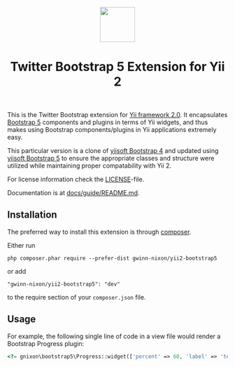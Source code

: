 <p align="center">
    <a href="http://getbootstrap.com/" target="_blank" rel="external">
        <img src="https://v4-alpha.getbootstrap.com/assets/brand/bootstrap-solid.svg" height="80px">
    </a>
    <h1 align="center">Twitter Bootstrap 5 Extension for Yii 2</h1>
    <br>
</p>

This is the Twitter Bootstrap extension for [Yii framework 2.0](http://www.yiiframework.com). It encapsulates [Bootstrap 5](http://getbootstrap.com/) components
and plugins in terms of Yii widgets, and thus makes using Bootstrap components/plugins
in Yii applications extremely easy.

This particular version is a clone of [yiisoft Bootstrap 4](https://github.com/yiisoft/yii2-bootstrap4) and updated using [yiisoft Bootstrap 5](https://github.com/yiisoft/yii-bootstrap5) to ensure the appropriate classes and structure were utilized while maintaining proper compatability with Yii 2.

For license information check the [LICENSE](LICENSE.md)-file.

Documentation is at [docs/guide/README.md](docs/guide/README.md).


Installation
------------

The preferred way to install this extension is through [composer](http://getcomposer.org/download/).

Either run

```
php composer.phar require --prefer-dist gwinn-nixon/yii2-bootstrap5
```

or add

```
"gwinn-nixon/yii2-bootstrap5": "dev"
```

to the require section of your `composer.json` file.

Usage
----

For example, the following
single line of code in a view file would render a Bootstrap Progress plugin:

```php
<?= gnixon\bootstrap5\Progress::widget(['percent' => 60, 'label' => 'test']) ?>
```
